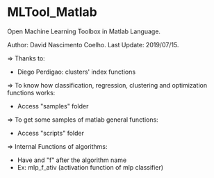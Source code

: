 # MLTool_Matlab

Open Machine Learning Toolbox in Matlab Language.

Author: David Nascimento Coelho.
Last Update: 2019/07/15.

=> Thanks to:

- Diego Perdigao: clusters' index functions

=> To know how classification, regression, clustering and optimization 
   functions works:

- Access "samples" folder

=> To get some samples of matlab general functions:

- Access "scripts" folder
 
=> Internal Functions of algorithms:

- Have and "f" after the algorithm name
- Ex: mlp_f_ativ (activation function of mlp classifier)
